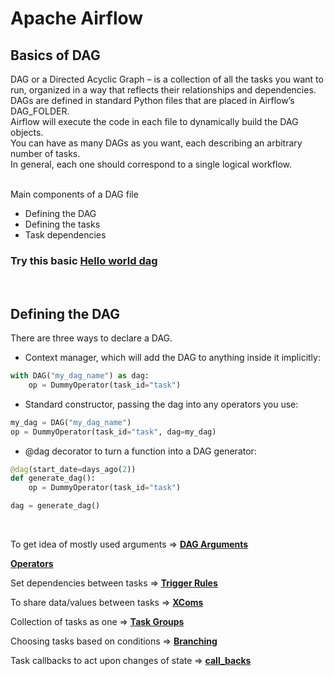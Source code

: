 # Apache Airflow

## Basics of DAG
DAG or a Directed Acyclic Graph – is a collection of all the tasks you want to run, organized in a way that reflects their relationships and dependencies.<br> 
DAGs are defined in standard Python files that are placed in Airflow’s DAG_FOLDER. <br>
Airflow will execute the code in each file to dynamically build the DAG objects.<br>
You can have as many DAGs as you want, each describing an arbitrary number of tasks. <br>
In general, each one should correspond to a single logical workflow.<br><br>

Main components of a DAG file
 - Defining the DAG
 - Defining the tasks
 - Task dependencies

 ### **Try this basic [Hello world dag](https://github.com/sampathsvskr/GCP/tree/main/composer_airflow/dag_arguments_and_variables/hello_world_dag.py)**

 <br>

## Defining the DAG
There are three ways to declare a DAG. 
- Context manager, which will add the DAG to anything inside it implicitly:
```python
with DAG("my_dag_name") as dag:
    op = DummyOperator(task_id="task")
```

- Standard constructor, passing the dag into any operators you use:
```python
my_dag = DAG("my_dag_name")
op = DummyOperator(task_id="task", dag=my_dag)
```
- @dag decorator to turn a function into a DAG generator:

```python
@dag(start_date=days_ago(2))
def generate_dag():
    op = DummyOperator(task_id="task")

dag = generate_dag()
```
<br>

To get idea of mostly used arguments => **[DAG Arguments](https://github.com/sampathsvskr/GCP/tree/main/composer_airflow/dag_arguments_and_variables)** 


**[Operators](https://github.com/sampathsvskr/GCP/tree/main/composer_airflow/operators)** 


Set dependencies between tasks => **[Trigger Rules](https://github.com/sampathsvskr/GCP/tree/main/composer_airflow/trigger_rules)** 

To share data/values between tasks => **[XComs](https://github.com/sampathsvskr/GCP/tree/main/composer_airflow/xcoms)** 


Collection of tasks as one => **[Task Groups](https://github.com/sampathsvskr/GCP/tree/main/composer_airflow/task_groups_and_branching)** 

Choosing tasks based on conditions => **[Branching](https://github.com/sampathsvskr/GCP/tree/main/composer_airflow/task_groups_and_branching#branching)** 

Task callbacks to act upon changes of state => **[call_backs](https://airflow.apache.org/docs/apache-airflow/2.2.2/logging-monitoring/callbacks.html)**